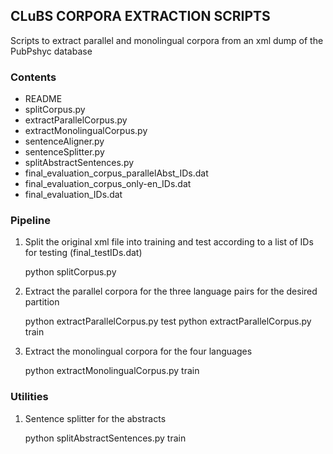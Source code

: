 CLuBS CORPORA EXTRACTION SCRIPTS
--------------------------------

Scripts to extract parallel and monolingual corpora from an xml dump of the
PubPshyc database


### Contents

- README 
- splitCorpus.py 
- extractParallelCorpus.py
- extractMonolingualCorpus.py 
- sentenceAligner.py
- sentenceSplitter.py
- splitAbstractSentences.py
- final_evaluation_corpus_parallelAbst_IDs.dat
- final_evaluation_corpus_only-en_IDs.dat
- final_evaluation_IDs.dat


### Pipeline

1. Split the original xml file into training and test according to a list of
   IDs for testing (final_testIDs.dat)

   python splitCorpus.py


2. Extract the parallel corpora for the three language pairs for the desired partition

   python extractParallelCorpus.py test
   python extractParallelCorpus.py train


3. Extract the monolingual corpora for the four languages

   python extractMonolingualCorpus.py train
   
   
### Utilities

1. Sentence splitter for the abstracts

   python splitAbstractSentences.py train



